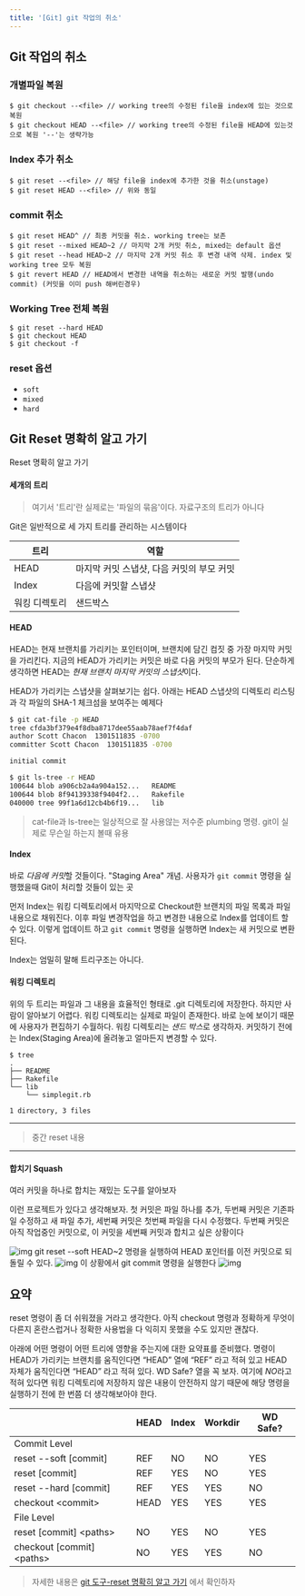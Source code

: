 ```yaml
---
title: '[Git] git 작업의 취소'
---
```

## Git 작업의 취소

### 개별파일 복원

```console
$ git checkout --<file> // working tree의 수정된 file을 index에 있는 것으로 복원
$ git checkout HEAD --<file> // working tree의 수정된 file을 HEAD에 있는것으로 복원 '--'는 생략가능
```


### Index 추가 취소
```console
$ git reset --<file> // 해당 file을 index에 추가한 것을 취소(unstage)
$ git reset HEAD --<file> // 위와 동일
```

### commit 취소
```console
$ git reset HEAD^ // 최종 커밋을 취소. working tree는 보존
$ git reset --mixed HEAD~2 // 마지막 2개 커밋 취소, mixed는 default 옵션
$ git reset --head HEAD~2 // 마지막 2개 커밋 취소 후 변경 내역 삭제. index 및 working tree 모두 복원
$ git revert HEAD // HEAD에서 변경한 내역을 취소하는 새로운 커밋 발행(undo commit) (커밋을 이미 push 해버린경우)
```

### Working Tree 전체 복원
```
$ git reset --hard HEAD
$ git checkout HEAD
$ git checkout -f
```

### reset 옵션
- `soft` 
- `mixed`
- `hard`

## Git Reset 명확히 알고 가기

Reset 명확히 알고 가기

#### 세개의 트리

> 여기서 '트리'란 실제로는 '파일의 묶음'이다. 자료구조의 트리가 아니다

Git은 일반적으로 세 가지 트리를 관리하는 시스템이다

| 트리 | 역할 | 
| ---- | ---- |
| HEAD | 마지막 커밋 스냅샷, 다음 커밋의 부모 커밋 |
| Index | 다음에 커밋할 스냅샷|
| 워킹 디렉토리| 샌드박스|

#### HEAD

HEAD는 현재 브랜치를 가리키는 포인터이며, 브랜치에 담긴 컴짓 중 가장 마지막 커밋을 가리킨다. 
지금의 HEAD가 가리키는 커밋은 바로 다음 커밋의 부모가 된다. 단순하게 생각하면 HEAD는 *현재 브랜치 마지막 커밋의 스냅샷*이다.

HEAD가 가리키는 스냅샷을 살펴보기는 쉽다. 아래는 HEAD 스냅샷의 디렉토리 리스팅과 각 파일의 SHA-1 체크섬을 보여주는 예제다

```bash
$ git cat-file -p HEAD
tree cfda3bf379e4f8dba8717dee55aab78aef7f4daf
author Scott Chacon  1301511835 -0700
committer Scott Chacon  1301511835 -0700

initial commit

$ git ls-tree -r HEAD
100644 blob a906cb2a4a904a152...   README
100644 blob 8f94139338f9404f2...   Rakefile
040000 tree 99f1a6d12cb4b6f19...   lib
```
> cat-file과 ls-tree는 일상적으로 잘 사용않는 저수준 plumbing 명령. git이 실제로 무슨일 하는지 볼때 유용

#### Index

바로 *다음에 커밋*할 것들이다. "Staging Area" 개념. 사용자가 `git commit` 명령을 실행했을때 Git이 처리할 것들이 있는 곳

먼저 Index는 워킹 디렉토리에서 마지막으로 Checkout한 브랜치의 파일 목록과 파일 내용으로 채워진다. 이후 파일 변경작업을 하고
변경한 내용으로 Index를 업데이트 할 수 있다. 이렇게 업데이트 하고 `git commit` 명령을 실행하면 Index는 새 커밋으로 변환된다.

Index는 엄밀히 말해 트리구조는 아니다.

#### 워킹 디렉토리

위의 두 트리는 파일과 그 내용을 효율적인 형태로 .git 디렉토리에 저장한다. 하지만 사람이 알아보기 어렵다. 워킹 디렉토리는 실제로 파일이 존재한다.
바로 눈에 보이기 때문에 사용자가 편집하기 수월하다. 워킹 디렉토리는 *샌드 박스*로 생각하자. 커밋하기 전에는
Index(Staging Area)에 올려놓고 얼마든지 변경할 수 있다.
```console
$ tree
.
├── README
├── Rakefile
└── lib
    └── simplegit.rb

1 directory, 3 files
```

---
> 중간 reset 내용
---
#### 합치기 Squash

여러 커밋을 하나로 합치는 재밌는 도구를 알아보자

이런 프로젝트가 있다고 생각해보자. 첫 커밋은 파일 하나를 추가, 두번째 커밋은 기존파일 수정하고 새 파일 추가, 세번째 커밋은
첫번째 파일을 다시 수정했다. 두번째 커밋은 아직 작업중인 커밋으로, 이 커밋을 세번째 커밋과 합치고 싶은 상황이다


![img](https://git-scm.com/book/en/v2/images/reset-squash-r1.png)
git reset --soft HEAD~2 명령을 실행하여 HEAD 포인터를 이전 커밋으로 되돌릴 수 있다.
![img](https://git-scm.com/book/en/v2/images/reset-squash-r2.png)
이 상황에서 git commit 명령을 실행한다
![img](https://git-scm.com/book/en/v2/images/reset-squash-r3.png)

## 요약
reset 명령이 좀 더 쉬워졌을 거라고 생각한다. 아직 checkout 명령과 정확하게 무엇이 다른지 혼란스럽거나 정확한 사용법을 다 익히지 못했을 수도 있지만 괜찮다.

아래에 어떤 명령이 어떤 트리에 영향을 주는지에 대한 요약표를 준비했다. 명령이 HEAD가 가리키는 브랜치를 움직인다면 “HEAD” 열에 “REF” 라고 적혀 있고 HEAD 자체가 움직인다면 “HEAD” 라고 적혀 있다. WD Safe? 열을 꼭 보자. 여기에 *NO*라고 적혀 있다면 워킹 디렉토리에 저장하지 않은 내용이 안전하지 않기 때문에 해당 명령을 실행하기 전에 한 번쯤 더 생각해보아야 한다.

| |HEAD | Index | Workdir | WD Safe?|
|----|----|----|----|----|
|Commit Level|||||
|reset --soft [commit]| REF| NO| NO| YES|
|reset [commit] |REF| YES| NO| YES| 
|reset --hard [commit] |REF| YES| YES| NO|
|checkout \<commit>| HEAD| YES| YES| YES|
|File Level||||| 
|reset [commit] \<paths> | NO| YES| NO| YES| 
|checkout [commit] \<paths> | NO| YES| YES| NO|



>자세한 내용은 [git 도구-reset 명확히 알고 가기](https://git-scm.com/book/ko/v2/Git-%EB%8F%84%EA%B5%AC-Reset-%EB%AA%85%ED%99%95%ED%9E%88-%EC%95%8C%EA%B3%A0-%EA%B0%80%EA%B8%B0) 에서 확인하자
